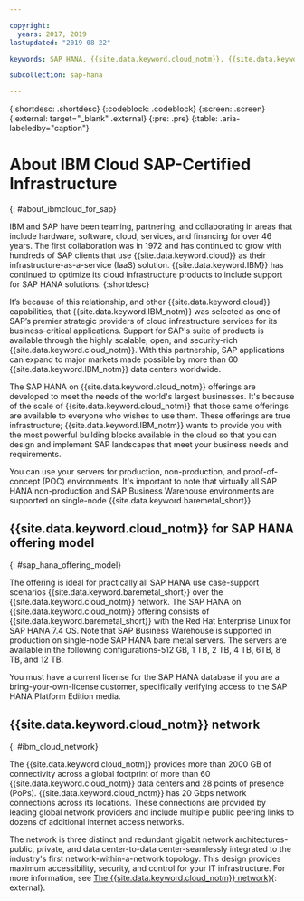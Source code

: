 ```yaml
---

copyright:
  years: 2017, 2019
lastupdated: "2019-08-22"

keywords: SAP HANA, {{site.data.keyword.cloud_notm}}, {{site.data.keyword.baremetal_short}}, BYOL

subcollection: sap-hana

---
```


{:shortdesc: .shortdesc}
{:codeblock: .codeblock}
{:screen: .screen}
{:external: target="_blank" .external}
{:pre: .pre}
{:table: .aria-labeledby="caption"}


# About IBM Cloud SAP-Certified Infrastructure
{: #about_ibmcloud_for_sap}

IBM and SAP have been teaming, partnering, and collaborating in areas that include hardware, software, cloud, services, and financing for over 46 years. The first collaboration was in 1972 and has continued to grow with hundreds of SAP clients that use {{site.data.keyword.cloud}} as their infrastructure-as-a-service (IaaS) solution. {{site.data.keyword.IBM}} has continued to optimize its cloud infrastructure products to include support for SAP HANA solutions.
{:shortdesc}

It’s because of this relationship, and other {{site.data.keyword.cloud}} capabilities, that {{site.data.keyword.IBM_notm}} was selected as one of SAP’s premier strategic providers of cloud infrastructure services for its business-critical applications. Support for SAP's suite of products is available through the highly scalable, open, and security-rich {{site.data.keyword.cloud_notm}}. With this partnership, SAP applications can expand to major markets made possible by more than 60 {{site.data.keyword.IBM_notm}} data centers worldwide.

The SAP HANA on {{site.data.keyword.cloud_notm}} offerings are developed to meet the needs of the world's largest businesses. It's because of the scale of {{site.data.keyword.cloud_notm}} that those same offerings are available to everyone who wishes to use them. These offerings are true infrastructure; {{site.data.keyword.IBM_notm}} wants to provide you with the most powerful building blocks available in the cloud so that you can design and implement SAP landscapes that meet your business needs and requirements.

You can use your servers for production, non-production, and proof-of-concept (POC) environments. It's important to note that virtually all SAP HANA non-production and SAP Business Warehouse environments are supported on single-node {{site.data.keyword.baremetal_short}}.

## {{site.data.keyword.cloud_notm}} for SAP HANA offering model
{: #sap_hana_offering_model}

The offering is ideal for practically all SAP HANA use case-support scenarios {{site.data.keyword.baremetal_short}} over the {{site.data.keyword.cloud_notm}} network. The SAP HANA on {{site.data.keyword.cloud_notm}} offering consists of {{site.data.keyword.baremetal_short}} with the Red Hat Enterprise Linux for SAP HANA 7.4 OS. Note that SAP Business Warehouse is supported in production on single-node SAP HANA bare metal servers. The servers are available in the following configurations-512 GB, 1 TB, 2 TB, 4 TB, 6TB, 8 TB, and 12 TB.

You must have a current license for the SAP HANA database if you are a bring-your-own-license customer, specifically verifying access to the SAP HANA Platform Edition media.

## {{site.data.keyword.cloud_notm}} network
{: #ibm_cloud_network}

The {{site.data.keyword.cloud_notm}} provides more than 2000 GB of connectivity across a global footprint of more than 60 {{site.data.keyword.cloud_notm}} data centers and 28 points of presence (PoPs). {{site.data.keyword.cloud_notm}} has 20 Gbps network connections across its locations. These connections are provided by leading global network providers and include multiple public peering links to dozens of additional internet access networks.

The network is three distinct and redundant gigabit network architectures-public, private, and data center-to-data center-seamlessly integrated to the industry's first network-within-a-network topology. This design provides maximum accessibility, security, and control for your IT infrastructure. For more information, see
[The {{site.data.keyword.cloud_notm}} network)](https://www.ibm.com/cloud/data-centers/){: external}.
